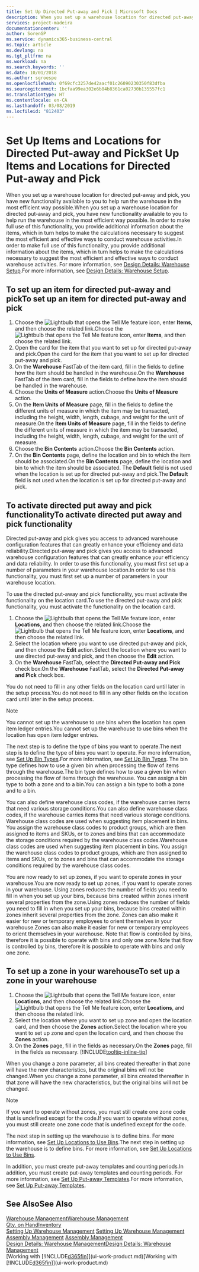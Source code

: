 ```yaml
---
title: Set Up Directed Put-away and Pick | Microsoft Docs
description: When you set up a warehouse location for directed put-away and pick, you have new functionality available to you to help run the warehouse in the most efficient way possible.
services: project-madeira
documentationcenter: ''
author: SorenGP
ms.service: dynamics365-business-central
ms.topic: article
ms.devlang: na
ms.tgt_pltfrm: na
ms.workload: na
ms.search.keywords: ''
ms.date: 10/01/2018
ms.author: sgroespe
ms.openlocfilehash: 0f69cfc3257de42aacf01c26090230350f83dfba
ms.sourcegitcommit: 1bcfaa99ea302e6b84b8361ca02730b135557fc1
ms.translationtype: HT
ms.contentlocale: en-CA
ms.lasthandoff: 03/08/2019
ms.locfileid: "812403"
---
```

# <a name="set-up-items-and-locations-for-directed-put-away-and-pick"></a><span data-ttu-id="cd8c4-103">Set Up Items and Locations for Directed Put-away and Pick</span><span class="sxs-lookup"><span data-stu-id="cd8c4-103">Set Up Items and Locations for Directed Put-away and Pick</span></span>
<span data-ttu-id="cd8c4-104">When you set up a warehouse location for directed put-away and pick, you have new functionality available to you to help run the warehouse in the most efficient way possible.</span><span class="sxs-lookup"><span data-stu-id="cd8c4-104">When you set up a warehouse location for directed put-away and pick, you have new functionality available to you to help run the warehouse in the most efficient way possible.</span></span> <span data-ttu-id="cd8c4-105">In order to make full use of this functionality, you provide additional information about the items, which in turn helps to make the calculations necessary to suggest the most efficient and effective ways to conduct warehouse activities.</span><span class="sxs-lookup"><span data-stu-id="cd8c4-105">In order to make full use of this functionality, you provide additional information about the items, which in turn helps to make the calculations necessary to suggest the most efficient and effective ways to conduct warehouse activities.</span></span> <span data-ttu-id="cd8c4-106">For more information, see [Design Details: Warehouse Setup](design-details-warehouse-setup.md).</span><span class="sxs-lookup"><span data-stu-id="cd8c4-106">For more information, see [Design Details: Warehouse Setup](design-details-warehouse-setup.md).</span></span>

## <a name="to-set-up-an-item-for-directed-put-away-and-pick"></a><span data-ttu-id="cd8c4-107">To set up an item for directed put-away and pick</span><span class="sxs-lookup"><span data-stu-id="cd8c4-107">To set up an item for directed put-away and pick</span></span>  
1.  <span data-ttu-id="cd8c4-108">Choose the ![Lightbulb that opens the Tell Me feature](media/ui-search/search_small.png "Tell me what you want to do") icon, enter **Items**, and then choose the related link.</span><span class="sxs-lookup"><span data-stu-id="cd8c4-108">Choose the ![Lightbulb that opens the Tell Me feature](media/ui-search/search_small.png "Tell me what you want to do") icon, enter **Items**, and then choose the related link.</span></span>  
2.  <span data-ttu-id="cd8c4-109">Open the card for the item that you want to set up for directed put-away and pick.</span><span class="sxs-lookup"><span data-stu-id="cd8c4-109">Open the card for the item that you want to set up for directed put-away and pick.</span></span>
3. <span data-ttu-id="cd8c4-110">On the **Warehouse** FastTab of the item card, fill in the fields to define how the item should be handled in the warehouse.</span><span class="sxs-lookup"><span data-stu-id="cd8c4-110">On the **Warehouse** FastTab of the item card, fill in the fields to define how the item should be handled in the warehouse.</span></span>  
4.  <span data-ttu-id="cd8c4-111">Choose the **Units of Measure** action.</span><span class="sxs-lookup"><span data-stu-id="cd8c4-111">Choose the **Units of Measure** action.</span></span>
5. <span data-ttu-id="cd8c4-112">On the **Item Units of Measure** page, fill in the fields to define the different units of measure in which the item may be transacted, including the height, width, length, cubage, and weight for the unit of measure.</span><span class="sxs-lookup"><span data-stu-id="cd8c4-112">On the **Item Units of Measure** page, fill in the fields to define the different units of measure in which the item may be transacted, including the height, width, length, cubage, and weight for the unit of measure.</span></span>
6. <span data-ttu-id="cd8c4-113">Choose the **Bin Contents** action.</span><span class="sxs-lookup"><span data-stu-id="cd8c4-113">Choose the **Bin Contents** action.</span></span>
7. <span data-ttu-id="cd8c4-114">On the **Bin Contents** page, define the location and bin to which the item should be associated.</span><span class="sxs-lookup"><span data-stu-id="cd8c4-114">On the **Bin Contents** page, define the location and bin to which the item should be associated.</span></span> <span data-ttu-id="cd8c4-115">The **Default** field is not used when the location is set up for directed put-away and pick.</span><span class="sxs-lookup"><span data-stu-id="cd8c4-115">The **Default** field is not used when the location is set up for directed put-away and pick.</span></span>  

## <a name="to-activate-directed-put-away-and-pick-functionality"></a><span data-ttu-id="cd8c4-116">To activate directed put away and pick functionality</span><span class="sxs-lookup"><span data-stu-id="cd8c4-116">To activate directed put away and pick functionality</span></span>  
<span data-ttu-id="cd8c4-117">Directed put-away and pick gives you access to advanced warehouse configuration features that can greatly enhance your efficiency and data reliability.</span><span class="sxs-lookup"><span data-stu-id="cd8c4-117">Directed put-away and pick gives you access to advanced warehouse configuration features that can greatly enhance your efficiency and data reliability.</span></span> <span data-ttu-id="cd8c4-118">In order to use this functionality, you must first set up a number of parameters in your warehouse location.</span><span class="sxs-lookup"><span data-stu-id="cd8c4-118">In order to use this functionality, you must first set up a number of parameters in your warehouse location.</span></span>  

<span data-ttu-id="cd8c4-119">To use the directed put-away and pick functionality, you must activate the functionality on the location card.</span><span class="sxs-lookup"><span data-stu-id="cd8c4-119">To use the directed put-away and pick functionality, you must activate the functionality on the location card.</span></span>    
1.  <span data-ttu-id="cd8c4-120">Choose the ![Lightbulb that opens the Tell Me feature](media/ui-search/search_small.png "Tell me what you want to do") icon, enter **Locations**, and then choose the related link.</span><span class="sxs-lookup"><span data-stu-id="cd8c4-120">Choose the ![Lightbulb that opens the Tell Me feature](media/ui-search/search_small.png "Tell me what you want to do") icon, enter **Locations**, and then choose the related link.</span></span>  
2.  <span data-ttu-id="cd8c4-121">Select the location where you want to use directed put-away and pick, and then choose the **Edit** action.</span><span class="sxs-lookup"><span data-stu-id="cd8c4-121">Select the location where you want to use directed put-away and pick, and then choose the **Edit** action.</span></span>  
3.  <span data-ttu-id="cd8c4-122">On the **Warehouse** FastTab, select the **Directed Put-away and Pick** check box.</span><span class="sxs-lookup"><span data-stu-id="cd8c4-122">On the **Warehouse** FastTab, select the **Directed Put-away and Pick** check box.</span></span>  

<span data-ttu-id="cd8c4-123">You do not need to fill in any other fields on the location card until later in the setup process.</span><span class="sxs-lookup"><span data-stu-id="cd8c4-123">You do not need to fill in any other fields on the location card until later in the setup process.</span></span>  

> [!NOTE]  
>  <span data-ttu-id="cd8c4-124">You cannot set up the warehouse to use bins when the location has open item ledger entries.</span><span class="sxs-lookup"><span data-stu-id="cd8c4-124">You cannot set up the warehouse to use bins when the location has open item ledger entries.</span></span>  

<span data-ttu-id="cd8c4-125">The next step is to define the type of bins you want to operate.</span><span class="sxs-lookup"><span data-stu-id="cd8c4-125">The next step is to define the type of bins you want to operate.</span></span> <span data-ttu-id="cd8c4-126">For more information, see [Set Up Bin Types](warehouse-how-to-set-up-bin-types.md).</span><span class="sxs-lookup"><span data-stu-id="cd8c4-126">For more information, see [Set Up Bin Types](warehouse-how-to-set-up-bin-types.md).</span></span> <span data-ttu-id="cd8c4-127">The bin type defines how to use a given bin when processing the flow of items through the warehouse.</span><span class="sxs-lookup"><span data-stu-id="cd8c4-127">The bin type defines how to use a given bin when processing the flow of items through the warehouse.</span></span> <span data-ttu-id="cd8c4-128">You can assign a bin type to both a zone and to a bin.</span><span class="sxs-lookup"><span data-stu-id="cd8c4-128">You can assign a bin type to both a zone and to a bin.</span></span>  

<span data-ttu-id="cd8c4-129">You can also define warehouse class codes, if the warehouse carries items that need various storage conditions.</span><span class="sxs-lookup"><span data-stu-id="cd8c4-129">You can also define warehouse class codes, if the warehouse carries items that need various storage conditions.</span></span> <span data-ttu-id="cd8c4-130">Warehouse class codes are used when suggesting item placement in bins. You assign the warehouse class codes to product groups, which are then assigned to items and SKUs, or to zones and bins that can accommodate the storage conditions required by the warehouse class codes.</span><span class="sxs-lookup"><span data-stu-id="cd8c4-130">Warehouse class codes are used when suggesting item placement in bins. You assign the warehouse class codes to product groups, which are then assigned to items and SKUs, or to zones and bins that can accommodate the storage conditions required by the warehouse class codes.</span></span>  

<span data-ttu-id="cd8c4-131">You are now ready to set up zones, if you want to operate zones in your warehouse.</span><span class="sxs-lookup"><span data-stu-id="cd8c4-131">You are now ready to set up zones, if you want to operate zones in your warehouse.</span></span> <span data-ttu-id="cd8c4-132">Using zones reduces the number of fields you need to fill in when you set up your bins, because bins created within zones inherit several properties from the zone.</span><span class="sxs-lookup"><span data-stu-id="cd8c4-132">Using zones reduces the number of fields you need to fill in when you set up your bins, because bins created within zones inherit several properties from the zone.</span></span> <span data-ttu-id="cd8c4-133">Zones can also make it easier for new or temporary employees to orient themselves in your warehouse.</span><span class="sxs-lookup"><span data-stu-id="cd8c4-133">Zones can also make it easier for new or temporary employees to orient themselves in your warehouse.</span></span> <span data-ttu-id="cd8c4-134">Note that flow is controlled by bins, therefore it is possible to operate with bins and only one zone.</span><span class="sxs-lookup"><span data-stu-id="cd8c4-134">Note that flow is controlled by bins, therefore it is possible to operate with bins and only one zone.</span></span>  

## <a name="to-set-up-a-zone-in-your-warehouse"></a><span data-ttu-id="cd8c4-135">To set up a zone in your warehouse</span><span class="sxs-lookup"><span data-stu-id="cd8c4-135">To set up a zone in your warehouse</span></span>  
1.  <span data-ttu-id="cd8c4-136">Choose the ![Lightbulb that opens the Tell Me feature](media/ui-search/search_small.png "Tell me what you want to do") icon, enter **Locations**, and then choose the related link.</span><span class="sxs-lookup"><span data-stu-id="cd8c4-136">Choose the ![Lightbulb that opens the Tell Me feature](media/ui-search/search_small.png "Tell me what you want to do") icon, enter **Locations**, and then choose the related link.</span></span>  
2.  <span data-ttu-id="cd8c4-137">Select the location where you want to set up zone and open the location card, and then choose the **Zones** action.</span><span class="sxs-lookup"><span data-stu-id="cd8c4-137">Select the location where you want to set up zone and open the location card, and then choose the **Zones** action.</span></span>  
3.  <span data-ttu-id="cd8c4-138">On the **Zones** page, fill in the fields as necessary.</span><span class="sxs-lookup"><span data-stu-id="cd8c4-138">On the **Zones** page, fill in the fields as necessary.</span></span> [!INCLUDE[tooltip-inline-tip](includes/tooltip-inline-tip_md.md)]  

<span data-ttu-id="cd8c4-139">When you change a zone parameter, all bins created thereafter in that zone will have the new characteristics, but the original bins will not be changed.</span><span class="sxs-lookup"><span data-stu-id="cd8c4-139">When you change a zone parameter, all bins created thereafter in that zone will have the new characteristics, but the original bins will not be changed.</span></span>  

> [!NOTE]  
>  <span data-ttu-id="cd8c4-140">If you want to operate without zones, you must still create one zone code that is undefined except for the code.</span><span class="sxs-lookup"><span data-stu-id="cd8c4-140">If you want to operate without zones, you must still create one zone code that is undefined except for the code.</span></span>  

<span data-ttu-id="cd8c4-141">The next step in setting up the warehouse is to define bins. For more information, see [Set Up Locations to Use Bins](warehouse-how-to-set-up-locations-to-use-bins.md).</span><span class="sxs-lookup"><span data-stu-id="cd8c4-141">The next step in setting up the warehouse is to define bins. For more information, see [Set Up Locations to Use Bins](warehouse-how-to-set-up-locations-to-use-bins.md).</span></span>  

<span data-ttu-id="cd8c4-142">In addition, you must create put-away templates and counting periods.</span><span class="sxs-lookup"><span data-stu-id="cd8c4-142">In addition, you must create put-away templates and counting periods.</span></span> <span data-ttu-id="cd8c4-143">For more information, see [Set Up Put-away Templates](warehouse-how-to-set-up-put-away-templates.md).</span><span class="sxs-lookup"><span data-stu-id="cd8c4-143">For more information, see [Set Up Put-away Templates](warehouse-how-to-set-up-put-away-templates.md).</span></span>  

## <a name="see-also"></a><span data-ttu-id="cd8c4-144">See Also</span><span class="sxs-lookup"><span data-stu-id="cd8c4-144">See Also</span></span>  
[<span data-ttu-id="cd8c4-145">Warehouse Management</span><span class="sxs-lookup"><span data-stu-id="cd8c4-145">Warehouse Management</span></span>](warehouse-manage-warehouse.md)  
[<span data-ttu-id="cd8c4-146">Qty. on Hand</span><span class="sxs-lookup"><span data-stu-id="cd8c4-146">Inventory</span></span>](inventory-manage-inventory.md)  
<span data-ttu-id="cd8c4-147">[Setting Up Warehouse Management](warehouse-setup-warehouse.md)   </span><span class="sxs-lookup"><span data-stu-id="cd8c4-147">[Setting Up Warehouse Management](warehouse-setup-warehouse.md)   </span></span>  
<span data-ttu-id="cd8c4-148">[Assembly Management](assembly-assemble-items.md)  </span><span class="sxs-lookup"><span data-stu-id="cd8c4-148">[Assembly Management](assembly-assemble-items.md)  </span></span>  
[<span data-ttu-id="cd8c4-149">Design Details: Warehouse Management</span><span class="sxs-lookup"><span data-stu-id="cd8c4-149">Design Details: Warehouse Management</span></span>](design-details-warehouse-management.md)  
<span data-ttu-id="cd8c4-150">[Working with [!INCLUDE[d365fin](includes/d365fin_md.md)]](ui-work-product.md)</span><span class="sxs-lookup"><span data-stu-id="cd8c4-150">[Working with [!INCLUDE[d365fin](includes/d365fin_md.md)]](ui-work-product.md)</span></span>  
